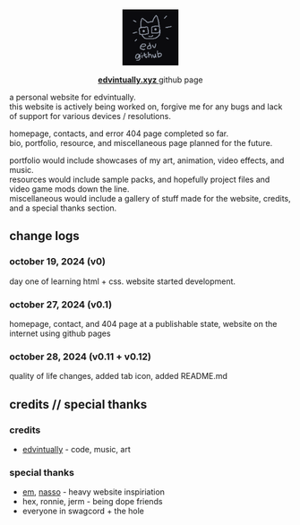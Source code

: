 <div align="center">
    <br> </br>
    <img src="web/gicon.png" title="cobalt" alt="cobalt logo" width="100" />
    <p>
        <a href="https://edvintually.xyz"> <b> edvintually.xyz </b> </a> github page
    </p>
</div>

a personal website for edvintually.
<br>
this website is actively being worked on, forgive me for any bugs and lack of support for various devices / resolutions.

homepage, contacts, and error 404 page completed so far.
<br>
bio, portfolio, resource, and miscellaneous page planned for the future.

portfolio would include showcases of my art, animation, video effects, and music.
<br>
resources would include sample packs, and hopefully project files and video game mods down the line.
<br>
miscellaneous would include a gallery of stuff made for the website, credits, and a special thanks section.


## change logs

### october 19, 2024 (v0)
day one of learning html + css. website started development.

### october 27, 2024 (v0.1)
homepage, contact, and 404 page at a publishable state, website on the internet using github pages

### october 28, 2024 (v0.11 + v0.12)
quality of life changes, added tab icon, added README.md

## credits // special thanks

### credits

- [edvintually](http://edvintually.xyz) - code, music, art

### special thanks

- [em](http://msx.horse), [nasso](http://nasso.dev) - heavy website inspiriation
- hex, ronnie, jerm - being dope friends
- everyone in swagcord + the hole